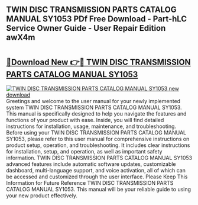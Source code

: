 ## TWIN DISC TRANSMISSION PARTS CATALOG MANUAL SY1053 PDf Free Download - Part-hLC Service Owner Guide - User Repair Edition awX4m

# <h2><a href="http://bc87243.oget.top/?id=TWIN+DISC+TRANSMISSION+PARTS+CATALOG+MANUAL+SY1053">🔗Download New 👉🔴 TWIN DISC TRANSMISSION PARTS CATALOG MANUAL SY1053</a></h2>

[![TWIN DISC TRANSMISSION PARTS CATALOG MANUAL SY1053 new download](https://i.imgur.com/5g1atiW.png)](http://bc87243.oget.top/?id=TWIN+DISC+TRANSMISSION+PARTS+CATALOG+MANUAL+SY1053)
Greetings and welcome to the user manual for your newly implemented system TWIN DISC TRANSMISSION PARTS CATALOG MANUAL SY1053. This manual is specifically designed to help you navigate the features and functions of your product with ease. Inside, you will find detailed instructions for installation, usage, maintenance, and troubleshooting. Before using your TWIN DISC TRANSMISSION PARTS CATALOG MANUAL SY1053, please refer to this user manual for comprehensive instructions on product setup, operation, and troubleshooting. It includes clear instructions for installation, setup, and operation, as well as important safety information. TWIN DISC TRANSMISSION PARTS CATALOG MANUAL SY1053 advanced features include automatic software updates, customizable dashboard, multi-language support, and voice activation, all of which can be accessed and customized through the user interface. Please Keep This Information for Future Reference TWIN DISC TRANSMISSION PARTS CATALOG MANUAL SY1053. This manual will be your reliable guide to using your new product effectively.
